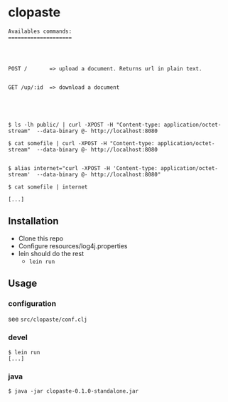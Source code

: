 # clopaste


```shell
Availables commands:
====================




POST /       => upload a document. Returns url in plain text.


GET /up/:id  => download a document





$ ls -lh public/ | curl -XPOST -H "Content-type: application/octet-stream"  --data-binary @- http://localhost:8080

$ cat somefile | curl -XPOST -H "Content-type: application/octet-stream"  --data-binary @- http://localhost:8080


$ alias internet="curl -XPOST -H 'Content-type: application/octet-stream'  --data-binary @- http://localhost:8080"

$ cat somefile | internet

[...]
```

## Installation

* Clone this repo
* Configure resources/log4j.properties
* lein should do the rest
  * `lein run`

## Usage

### configuration

see `src/clopaste/conf.clj`

### devel

```
$ lein run
[...]
```

### java

```
$ java -jar clopaste-0.1.0-standalone.jar
```

